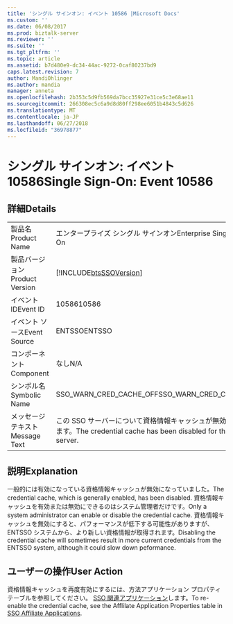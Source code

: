 ```yaml
---
title: 'シングル サインオン: イベント 10586 |Microsoft Docs'
ms.custom: ''
ms.date: 06/08/2017
ms.prod: biztalk-server
ms.reviewer: ''
ms.suite: ''
ms.tgt_pltfrm: ''
ms.topic: article
ms.assetid: b7d480e9-dc34-44ac-9272-0caf80237bd9
caps.latest.revision: 7
author: MandiOhlinger
ms.author: mandia
manager: anneta
ms.openlocfilehash: 2b353c5d9fb569da7bcc35927e31ce5c3e68ae11
ms.sourcegitcommit: 266308ec5c6a9d8d80ff298ee6051b4843c5d626
ms.translationtype: MT
ms.contentlocale: ja-JP
ms.lasthandoff: 06/27/2018
ms.locfileid: "36978877"
---
```

# <a name="single-sign-on-event-10586"></a><span data-ttu-id="f1f8c-102">シングル サインオン: イベント 10586</span><span class="sxs-lookup"><span data-stu-id="f1f8c-102">Single Sign-On: Event 10586</span></span>
## <a name="details"></a><span data-ttu-id="f1f8c-103">詳細</span><span class="sxs-lookup"><span data-stu-id="f1f8c-103">Details</span></span>  
  
|                 |                                                             |
|-----------------|-------------------------------------------------------------|
|  <span data-ttu-id="f1f8c-104">製品名</span><span class="sxs-lookup"><span data-stu-id="f1f8c-104">Product Name</span></span>   |                  <span data-ttu-id="f1f8c-105">エンタープライズ シングル サインオン</span><span class="sxs-lookup"><span data-stu-id="f1f8c-105">Enterprise Single Sign-On</span></span>                  |
| <span data-ttu-id="f1f8c-106">製品バージョン</span><span class="sxs-lookup"><span data-stu-id="f1f8c-106">Product Version</span></span> | [!INCLUDE[btsSSOVersion](../includes/btsssoversion-md.md)]  |
|    <span data-ttu-id="f1f8c-107">イベント ID</span><span class="sxs-lookup"><span data-stu-id="f1f8c-107">Event ID</span></span>     |                            <span data-ttu-id="f1f8c-108">10586</span><span class="sxs-lookup"><span data-stu-id="f1f8c-108">10586</span></span>                            |
|  <span data-ttu-id="f1f8c-109">イベント ソース</span><span class="sxs-lookup"><span data-stu-id="f1f8c-109">Event Source</span></span>   |                           <span data-ttu-id="f1f8c-110">ENTSSO</span><span class="sxs-lookup"><span data-stu-id="f1f8c-110">ENTSSO</span></span>                            |
|    <span data-ttu-id="f1f8c-111">コンポーネント</span><span class="sxs-lookup"><span data-stu-id="f1f8c-111">Component</span></span>    |                             <span data-ttu-id="f1f8c-112">なし</span><span class="sxs-lookup"><span data-stu-id="f1f8c-112">N/A</span></span>                             |
|  <span data-ttu-id="f1f8c-113">シンボル名</span><span class="sxs-lookup"><span data-stu-id="f1f8c-113">Symbolic Name</span></span>  |                   <span data-ttu-id="f1f8c-114">SSO_WARN_CRED_CACHE_OFF</span><span class="sxs-lookup"><span data-stu-id="f1f8c-114">SSO_WARN_CRED_CACHE_OFF</span></span>                   |
|  <span data-ttu-id="f1f8c-115">メッセージ テキスト</span><span class="sxs-lookup"><span data-stu-id="f1f8c-115">Message Text</span></span>   | <span data-ttu-id="f1f8c-116">この SSO サーバーについて資格情報キャッシュが無効になっています。</span><span class="sxs-lookup"><span data-stu-id="f1f8c-116">The credential cache has been disabled for this SSO server.</span></span> |
  
## <a name="explanation"></a><span data-ttu-id="f1f8c-117">説明</span><span class="sxs-lookup"><span data-stu-id="f1f8c-117">Explanation</span></span>  
 <span data-ttu-id="f1f8c-118">一般的には有効になっている資格情報キャッシュが無効になっていました。</span><span class="sxs-lookup"><span data-stu-id="f1f8c-118">The credential cache, which is generally enabled, has been disabled.</span></span> <span data-ttu-id="f1f8c-119">資格情報キャッシュを有効または無効にできるのはシステム管理者だけです。</span><span class="sxs-lookup"><span data-stu-id="f1f8c-119">Only a system administrator can enable or disable the credential cache.</span></span> <span data-ttu-id="f1f8c-120">資格情報キャッシュを無効にすると、パフォーマンスが低下する可能性がありますが、ENTSSO システムから、より新しい資格情報が取得されます。</span><span class="sxs-lookup"><span data-stu-id="f1f8c-120">Disabling the credential cache will sometimes result in more current credentials from the ENTSSO system, although it could slow down peformance.</span></span>  
  
## <a name="user-action"></a><span data-ttu-id="f1f8c-121">ユーザーの操作</span><span class="sxs-lookup"><span data-stu-id="f1f8c-121">User Action</span></span>  
 <span data-ttu-id="f1f8c-122">資格情報キャッシュを再度有効にするには、方法アプリケーション プロパティ テーブルを参照してください。 [SSO 関連アプリケーション](../core/sso-affiliate-applications.md)します。</span><span class="sxs-lookup"><span data-stu-id="f1f8c-122">To re-enable the credential cache, see the Afflilate Application Properties table in [SSO Affiliate Applications](../core/sso-affiliate-applications.md).</span></span>